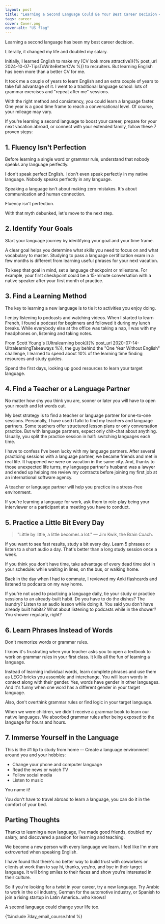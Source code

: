 ```yaml
---
layout: post
title: "Learning a Second Language Could Be Your Best Career Decision — Start With These 7 Steps"
tags: career
cover: Cover.png
cover-alt: "US flag" 
---
```


Learning a second language has been my best career decision.

Literally, it changed my life and doubled my salary.

Initially, I learned English to make my [CV look more attractive]({% post_url 2024-10-07-TipsToWriteBetterCVs %}) to recruiters. But learning English has been more than a better CV for me.

It took me a couple of years to learn English and an extra couple of years to take full advantage of it. I went to a traditional language school: lots of grammar exercises and "repeat after me" sessions.

With the right method and consistency, you could learn a language faster. One year is a good time frame to reach a conversational level. Of course, your mileage may vary.

If you're learning a second language to boost your career, prepare for your next vacation abroad, or connect with your extended family, follow these 7 proven steps:

## 1. Fluency Isn't Perfection

Before learning a single word or grammar rule, understand that nobody speaks any language perfectly.

I don't speak perfect English. I don't even speak perfectly in my native language. Nobody speaks perfectly in any language.

Speaking a language isn't about making zero mistakes. It's about communication and human connection.

Fluency isn't perfection.

With that myth debunked, let's move to the next step.

## 2. Identify Your Goals

Start your language journey by identifying your goal and your time frame.

A clear goal helps you determine what skills you need to focus on and what vocabulary to master. Studying to pass a language certification exam in a few months is different from learning useful phrases for your next vacation.

To keep that goal in mind, set a language checkpoint or milestone. For example, your first checkpoint could be a 15-minute conversation with a native speaker after your first month of practice.

## 3. Find a Learning Method

The key to learning a new language is to tie it to activities you enjoy doing.

I enjoy listening to podcasts and watching videos. When I started to learn French, I found a podcast for beginners and followed it during my lunch breaks. While everybody else at the office was taking a nap, I was with my headphones on, listening and taking notes.

From Scott Young's [Ultralearning book]({% post_url 2020-07-14-UltralearningTakeaways %}), the guy behind the "One Year Without English" challenge, I learned to spend about 10% of the learning time finding resources and study guides.

Spend the first days, looking up good resources to learn your target language.

## 4. Find a Teacher or a Language Partner

No matter how shy you think you are, sooner or later you will have to open your mouth and let words out.

My best strategy is to find a teacher or language partner for one-to-one sessions. Personally, I have used iTalki to find my teachers and language partners. Some teachers offer structured lesson plans or only conversation practice. But with language partners, expect only chit-chat about anything. Usually, you split the practice session in half: switching languages each time.

I have to confess I've been lucky with my language partners. After several practicing sessions with a language partner, we became friends and met in real life. It happened we were on vacation in the same city. And, thanks to those unexpected life turns, my language partner's husband was a lawyer and ended up helping me review my contracts before joining my first job at an international software agency.

A teacher or language partner will help you practice in a stress-free environment.

If you're learning a language for work, ask them to role-play being your interviewer or a participant at a meeting you have to conduct.

## 5. Practice a Little Bit Every Day

> "Little by little, a little becomes a lot." — Jim Kwik, the Brain Coach.

If you want to see fast results, study a bit every day. Learn 5 phrases or listen to a short audio a day. That's better than a long study session once a week.

If you think you don't have time, take advantage of every dead time slot in your schedule: while waiting in lines, on the bus, or walking home.

Back in the day when I had to commute, I reviewed my Anki flashcards and listened to podcasts on my way home.

If you're not used to practicing a language daily, tie your study or practice sessions to an already-built habit. Do you have to do the dishes? The laundry? Listen to an audio lesson while doing it. You said you don't have already built habits? What about listening to podcasts while in the shower? You shower regularly, right?

## 6. Learn Phrases Instead of Words

Don't memorize words or grammar rules.

I know it's frustrating when your teacher asks you to open a textbook to work on grammar rules in your first class. It kills all the fun of learning a language.

Instead of learning individual words, learn complete phrases and use them as LEGO bricks you assemble and interchange. You will learn words in context along with their gender. Yes, words have gender in other languages. And it's funny when one word has a different gender in your target language.

Also, don't overthink grammar rules or find logic in your target language.

When we were children, we didn't receive a grammar book to learn our native languages. We absorbed grammar rules after being exposed to the language for hours and hours.

## 7. Immerse Yourself in the Language

This is the #1 tip to study from home -- Create a language environment around you and your hobbies:

* Change your phone and computer language
* Read the news or watch TV
* Follow social media
* Listen to music

You name it!

You don't have to travel abroad to learn a language, you can do it in the comfort of your bed.

## Parting Thoughts

Thanks to learning a new language, I've made good friends, doubled my salary, and discovered a passion for learning and teaching.

We become a new person with every language we learn. I feel like I'm more extroverted when speaking English.

I have found that there's no better way to build trust with coworkers or clients at work than to say hi, thanks, yes/no, and bye in their target language. It will bring smiles to their faces and show you're interested in their culture.

So if you're looking for a twist in your career, try a new language. Try Arabic to work in the oil industry, German for the automotive industry, or Spanish to join a rising startup in Latin America...who knows!

A second language could change your life too.

{%include 7day_email_course.html %}